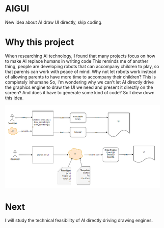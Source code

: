 # AIGUI
New idea about AI draw UI directly, skip coding.

# Why this project
When researching AI technology, I found that many projects focus on how to make AI replace humans in writing code This reminds me of another thing, people are developing robots that can accompany children to play, so that parents can work with peace of mind. Why not let robots work instead of allowing parents to have more time to accompany their children? This is completely inhumane So, I'm wondering why we can't let AI directly drive the graphics engine to draw the UI we need and present it directly on the screen? And does it have to generate some kind of code? So I drew down this idea.

![pic](AIGUI.png)

# Next
I will study the technical feasibility of AI directly driving drawing engines.
